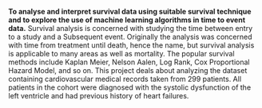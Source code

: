 **To analyse and interpret survival data using suitable survival technique and to explore the use of machine learning algorithms in time to event data.**
Survival analysis is concerned with studying the time between entry to a study and a Subsequent event. Originally the analysis was concerned with time from treatment until death, hence the name, but survival analysis is applicable to many areas as well as mortality. The popular survival methods include Kaplan Meier, Nelson Aalen, Log Rank, Cox Proportional Hazard Model, and so on. This project deals about analyzing the dataset containing cardiovascular medical records taken from 299 patients. All patients in the cohort were diagnosed with the systolic dysfunction of the left ventricle and had previous history of heart failures. 
